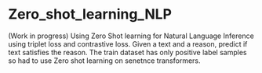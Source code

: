 # Zero_shot_learning_NLP
(Work in progress)
Using Zero Shot learning for Natural Language Inference using triplet loss and contrastive loss.
Given a text and a reason, predict if text satisfies the reason.
The train dataset has only positive label samples so had to use Zero shot learning on senetnce transformers.
